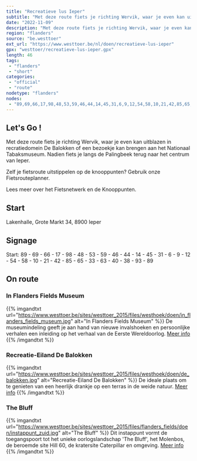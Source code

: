 ```yaml
---
title: "Recreatieve lus Ieper"
subtitle: "Met deze route fiets je richting Wervik, waar je even kan uitblazen in recratiedomein De Balokken of een bezoekje kan brengen aan het Nationaal Tabaksmuseum"
date: "2022-11-09"
description: "Met deze route fiets je richting Wervik, waar je even kan uitblazen in recratiedomein De Balokken of een bezoekje kan brengen aan het Nationaal Tabaksmuseum"
region: "flanders"
source: "be.westtoer"
ext_url: "https://www.westtoer.be/nl/doen/recreatieve-lus-ieper"
gpx: "westtoer/recreatieve-lus-ieper.gpx"
length: 46
tags:
 - "flanders"
 - "short"
categories:
 - "official"
 - "route"
nodetype: "flanders"
nodes:
 - "89,69,66,17,98,48,53,59,46,44,14,45,31,6,9,12,54,58,10,21,42,85,65,33,63,40,38,93,89"
---
```


## Let's Go ! 

Met deze route fiets je richting Wervik, waar je even kan uitblazen in recratiedomein De Balokken of een bezoekje kan brengen aan het Nationaal Tabaksmuseum. Nadien fiets je langs de Palingbeek terug naar het centrum van Ieper.

Zelf je fietsroute uitstippelen op de knooppunten? Gebruik onze Fietsrouteplanner.

Lees meer over het Fietsnetwerk en de Knooppunten.

## Start

Lakenhalle, Grote Markt 34, 8900 Ieper

## Signage

Start: 89 - 69 - 66 - 17 - 98 - 48 - 53 - 59 - 46 - 44 - 14 - 45 - 31 - 6 - 9 - 12 - 54 - 58 - 10 - 21 - 42 - 85 - 65 - 33 - 63 - 40 - 38 - 93 - 89

## On route

### In Flanders Fields Museum

{{% imgandtxt url="https://www.westtoer.be/sites/westtoer_2015/files/westhoek/doen/in_flanders_fields_museum.jpg" alt="In Flanders Fields Museum" %}}
De museumindeling geeft je aan hand van nieuwe invalshoeken en persoonlijke verhalen een inleiding op het verhaal van de Eerste Wereldoorlog.
	[Meer info](/nl/doen/flanders-fields-museum)
{{% /imgandtxt %}}

### Recreatie-Eiland De Balokken

{{% imgandtxt url="https://www.westtoer.be/sites/westtoer_2015/files/westhoek/doen/de_balokken.jpg" alt="Recreatie-Eiland De Balokken" %}}
De ideale plaats om te genieten van een heerlijk drankje op een terras in de weide natuur.
	[Meer info](/nl/doen/de-balokken)
{{% /imgandtxt %}}

### The Bluff

{{% imgandtxt url="https://www.westtoer.be/sites/westtoer_2015/files/flanders_fields/doen/instappunt_zuid.jpg" alt="The Bluff" %}}
Dit instappunt vormt de toegangspoort tot het unieke oorlogslandschap 'The Bluff', het Molenbos, de beroemde site Hill 60, de kratersite Caterpillar en omgeving.
	[Meer info](http://www.flandersfields.be/nl/doen/bluff)
{{% /imgandtxt %}}


